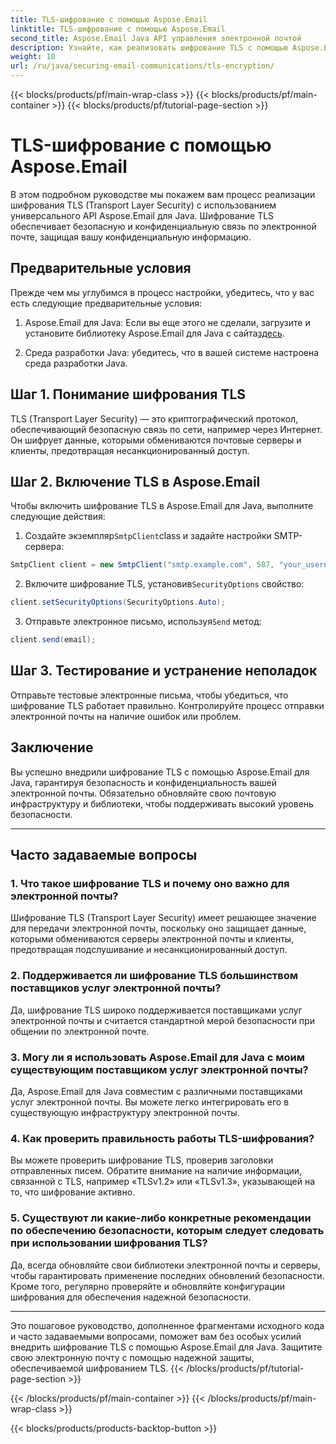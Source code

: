 ```yaml
---
title: TLS-шифрование с помощью Aspose.Email
linktitle: TLS-шифрование с помощью Aspose.Email
second_title: Aspose.Email Java API управления электронной почтой
description: Узнайте, как реализовать шифрование TLS с помощью Aspose.Email для Java. Следуйте нашему пошаговому руководству с исходным кодом и часто задаваемыми вопросами для безопасной связи по электронной почте.
weight: 10
url: /ru/java/securing-email-communications/tls-encryption/
---
```


{{< blocks/products/pf/main-wrap-class >}}
{{< blocks/products/pf/main-container >}}
{{< blocks/products/pf/tutorial-page-section >}}

# TLS-шифрование с помощью Aspose.Email


В этом подробном руководстве мы покажем вам процесс реализации шифрования TLS (Transport Layer Security) с использованием универсального API Aspose.Email для Java. Шифрование TLS обеспечивает безопасную и конфиденциальную связь по электронной почте, защищая вашу конфиденциальную информацию.

## Предварительные условия

Прежде чем мы углубимся в процесс настройки, убедитесь, что у вас есть следующие предварительные условия:

1.  Aspose.Email для Java: Если вы еще этого не сделали, загрузите и установите библиотеку Aspose.Email для Java с сайта[здесь](https://releases.aspose.com/email/java/).

2. Среда разработки Java: убедитесь, что в вашей системе настроена среда разработки Java.

## Шаг 1. Понимание шифрования TLS

TLS (Transport Layer Security) — это криптографический протокол, обеспечивающий безопасную связь по сети, например через Интернет. Он шифрует данные, которыми обмениваются почтовые серверы и клиенты, предотвращая несанкционированный доступ.

## Шаг 2. Включение TLS в Aspose.Email

Чтобы включить шифрование TLS в Aspose.Email для Java, выполните следующие действия:

1.  Создайте экземпляр`SmtpClient`class и задайте настройки SMTP-сервера:

   ```java
   SmtpClient client = new SmtpClient("smtp.example.com", 587, "your_username", "your_password");
   ```

2.  Включите шифрование TLS, установив`SecurityOptions` свойство:

   ```java
   client.setSecurityOptions(SecurityOptions.Auto);
   ```

3.  Отправьте электронное письмо, используя`Send` метод:

   ```java
   client.send(email);
   ```

## Шаг 3. Тестирование и устранение неполадок

Отправьте тестовые электронные письма, чтобы убедиться, что шифрование TLS работает правильно. Контролируйте процесс отправки электронной почты на наличие ошибок или проблем.

## Заключение

Вы успешно внедрили шифрование TLS с помощью Aspose.Email для Java, гарантируя безопасность и конфиденциальность вашей электронной почты. Обязательно обновляйте свою почтовую инфраструктуру и библиотеки, чтобы поддерживать высокий уровень безопасности.

---

## Часто задаваемые вопросы

### 1. Что такое шифрование TLS и почему оно важно для электронной почты?

Шифрование TLS (Transport Layer Security) имеет решающее значение для передачи электронной почты, поскольку оно защищает данные, которыми обмениваются серверы электронной почты и клиенты, предотвращая подслушивание и несанкционированный доступ.

### 2. Поддерживается ли шифрование TLS большинством поставщиков услуг электронной почты?

Да, шифрование TLS широко поддерживается поставщиками услуг электронной почты и считается стандартной мерой безопасности при общении по электронной почте.

### 3. Могу ли я использовать Aspose.Email для Java с моим существующим поставщиком услуг электронной почты?

Да, Aspose.Email для Java совместим с различными поставщиками услуг электронной почты. Вы можете легко интегрировать его в существующую инфраструктуру электронной почты.

### 4. Как проверить правильность работы TLS-шифрования?

Вы можете проверить шифрование TLS, проверив заголовки отправленных писем. Обратите внимание на наличие информации, связанной с TLS, например «TLSv1.2» или «TLSv1.3», указывающей на то, что шифрование активно.

### 5. Существуют ли какие-либо конкретные рекомендации по обеспечению безопасности, которым следует следовать при использовании шифрования TLS?

Да, всегда обновляйте свои библиотеки электронной почты и серверы, чтобы гарантировать применение последних обновлений безопасности. Кроме того, регулярно проверяйте и обновляйте конфигурации шифрования для обеспечения надежной безопасности.

---

Это пошаговое руководство, дополненное фрагментами исходного кода и часто задаваемыми вопросами, поможет вам без особых усилий внедрить шифрование TLS с помощью Aspose.Email для Java. Защитите свою электронную почту с помощью надежной защиты, обеспечиваемой шифрованием TLS.
{{< /blocks/products/pf/tutorial-page-section >}}

{{< /blocks/products/pf/main-container >}}
{{< /blocks/products/pf/main-wrap-class >}}

{{< blocks/products/products-backtop-button >}}
